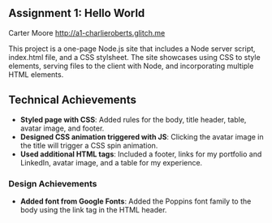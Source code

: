 Assignment 1: Hello World
---

Carter Moore
http://a1-charlieroberts.glitch.me

This project is a one-page Node.js site that includes a Node server script, index.html file, and a CSS stylsheet. The site showcases using CSS to style elements, serving files to the client with Node, and incorporating multiple HTML elements.

## Technical Achievements
- **Styled page with CSS**: Added rules for the body, title header, table, avatar image, and footer.
- **Designed CSS animation triggered with JS**: Clicking the avatar image in the title will trigger a CSS spin animation.
- **Used additional HTML tags**: Included a footer, links for my portfolio and LinkedIn, avatar image, and a table for my experience.


### Design Achievements
- **Added font from Google Fonts**: Added the Poppins font family to the body using the link tag in the HTML header.
